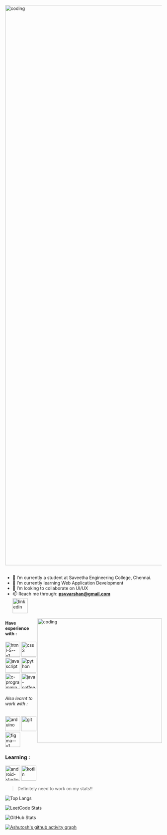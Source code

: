 <img align="center" alt="coding" width="1800" src="https://github.com/PSriVarshan/PSriVarshan/assets/114944059/a7b6d488-4db1-45ca-b244-e5b65ab7065f">


<br>
<br>

- 🔭 I’m currently a student at Saveetha Engineering College, Chennai. 
- 🌱 I’m currently learning Web Application Development
- 👯 I’m looking to collaborate on UI/UX
- 📫 Reach me through:
  **psvvarshan@gmail.com**           <br /> [<img width="48" height="48" src="https://img.icons8.com/fluency/48/linkedin.png" alt="linkedin"/>](https://www.linkedin.com/in/p-sri-varshan-912489247/) 

 <img align="right" alt="coding" width="400" src="https://media.tenor.com/9W1BZ1647CAAAAAi/the-loveable-zoo-cat.gif">
 
#### Have experience with :
<img width="48" height="48" src="https://img.icons8.com/color/48/html-5--v1.png" alt="html-5--v1"/>   <img width="48" height="48" src="https://img.icons8.com/color/48/css3.png" alt="css3"/>   <img width="48" height="48" src="https://img.icons8.com/color/48/javascript.png" alt="javascript"/>   <img width="48" height="48" src="https://img.icons8.com/fluency/48/python.png" alt="python"/>    <img width="48" height="48" src="https://img.icons8.com/color/48/c-programming.png" alt="c-programming"/>   <img width="48" height="48" src="https://img.icons8.com/color/48/java-coffee-cup-logo--v1.png" alt="java-coffee-cup-logo--v1"/>

###### Also learnt to work with :
<img width="48" height="48" src="https://img.icons8.com/color/48/arduino.png" alt="arduino"/>   <img width="48" height="48" src="https://img.icons8.com/color/48/git.png" alt="git"/>   <img width="48" height="48" src="https://img.icons8.com/color/48/figma--v1.png" alt="figma--v1"/>


### Learning :

<img width="48" height="48" src="https://img.icons8.com/color/48/android-studio--v2.png" alt="android-studio--v2"/>       <img width="48" height="48" src="https://img.icons8.com/color/48/kotlin.png" alt="kotlin"/>  

> Definitely need to work on my stats!!


![Top Langs](https://github-readme-stats.vercel.app/api/top-langs/?username=PSriVarshan&theme=tokyonight)


![LeetCode Stats](https://leetcard.jacoblin.cool/PsvVarshan?theme=nord&font=Nokora&ext=activity) 

![GitHub Stats](https://github-readme-stats.vercel.app/api?username=PSriVarshan&theme=blueberry) 



[![Ashutosh's github activity graph](https://github-readme-activity-graph.vercel.app/graph?username=PSriVarshan&bg_color=151414&color=05991e&line=02c50f&point=e0cdcd&area=true&hide_border=true)](https://github.com/ashutosh00710/github-readme-activity-graph)




